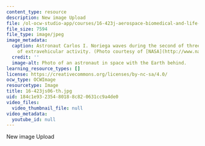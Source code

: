 ```yaml
---
content_type: resource
description: New image Upload
file: /ol-ocw-studio-app/courses/16-423j-aerospace-biomedical-and-life-support-engineering-spring-2006/184c1e93235480188c820631cc9a4de0_16-423js06-th.jpg
file_size: 7594
file_type: image/jpeg
image_metadata:
  caption: Astronaut Carlos I. Noriega waves during the second of three STS-97 sessions
    of extravehicular activity. (Photo courtesy of [NASA](http://www.nasa.gov/).)
  credit: ''
  image-alt: Photo of an astronaut in space with the Earth behind.
learning_resource_types: []
license: https://creativecommons.org/licenses/by-nc-sa/4.0/
ocw_type: OCWImage
resourcetype: Image
title: 16-423js06-th.jpg
uid: 184c1e93-2354-8018-8c82-0631cc9a4de0
video_files:
  video_thumbnail_file: null
video_metadata:
  youtube_id: null
---
```

New image Upload